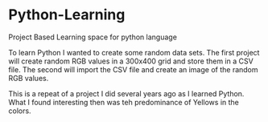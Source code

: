 # Python-Learning
Project Based Learning space for python language

To learn Python I wanted to create some random data sets. The first project will create random RGB values in a 300x400 grid and store them in a CSV file. The second will import the CSV file and create an image of the random RGB values.

This is a repeat of a project I did several years ago as I learned Python. What I found interesting then was teh predominance of Yellows in the colors.
